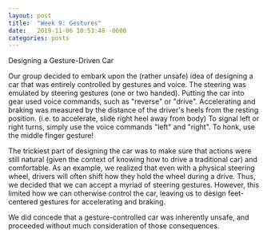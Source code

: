 ```yaml
---
layout: post
title:  "Week 9: Gestures" 
date:   2019-11-06 10:53:48 -0600
categories: posts
---
```


Designing a Gesture-Driven Car

Our group decided to embark upon the (rather unsafe) idea of designing a car
that was entirely controlled by gestures and voice.
The steering was emulated by steering gestures (one or two handed).
Putting the car into gear used voice commands, such as 
"reverse" or "drive". 
Accelerating and braking was measured by the distance of the driver's heels
from the resting position. 
(i.e. to accelerate, slide right heel away from body)
To signal left or right turns, simply use the voice commands "left" and "right".
To honk, use the middle finger gesture! 

The trickiest part of designing the car was to make sure that 
actions were still natural (given the context of knowing how to drive a
traditional car) and comfortable. 
As an example, we realized that even with a physical steering wheel, 
drivers will often shift how they hold the wheel during a drive.
Thus, we decided that we can accept a myriad of steering gestures.
However, this limited how we can otherwise control the car, 
leaving us to design feet-centered gestures for accelerating and braking.

We did concede that a gesture-controlled car was inherently unsafe,
and proceeded without much consideration of those consequences.